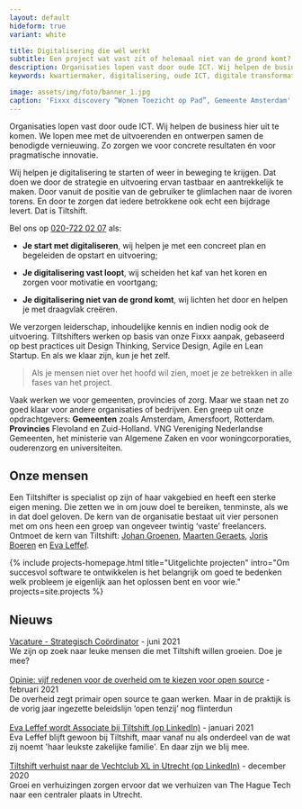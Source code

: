 ```yaml
---
layout: default
hideform: true
variant: white

title: Digitalisering die wél werkt
subtitle: Een project wat vast zit of helemaal niet van de grond komt? Klaar met oude ICT? Wij lossen het op!
description: Organisaties lopen vast door oude ICT. Wij helpen de business hier uit te komen. We lopen mee met de uitvoerenden en ontwerpen samen de benodigde vernieuwing. Zo zorgen we voor concrete resultaten én voor pragmatische innovatie.
keywords: kwartiermaker, digitalisering, oude ICT, digitale transformatie, probleemgedreven innovatie, software design thinking, human centered design, service design, lean startup, lean ux, agile development, xp, scrum, labs, apps, projecten, advies, consultancy, overheid, overheden, publieke sector, mens centraal, common ground, open source, creative commons, creative thinking, open collaboration, Fixxx, Push

image: assets/img/foto/banner_1.jpg
caption: 'Fixxx discovery “Wonen Toezicht op Pad”, Gemeente Amsterdam'
---
```

<a name="Wat we doen"/>

Organisaties lopen vast door oude ICT. Wij helpen de business hier uit te komen. We lopen mee met de uitvoerenden en ontwerpen samen de benodigde vernieuwing. Zo zorgen we voor concrete resultaten én voor pragmatische innovatie.

Wij helpen je digitalisering te starten of weer in beweging te krijgen. Dat doen we door de strategie en uitvoering ervan tastbaar en aantrekkelijk te maken. Door vanuit de positie van de gebruiker te glimlachen naar de ivoren torens. En door te zorgen dat iedere betrokkene ook echt een bijdrage levert. Dat is Tiltshift.

Bel ons op <a href="tel:+31207220207">020-722 02 07</a> als:

- **Je start met digitaliseren**, wij helpen je met een concreet plan en begeleiden de opstart en uitvoering;

- **Je digitalisering vast loopt**, wij scheiden het kaf van het koren en zorgen voor motivatie en voortgang;

- **Je digitalisering niet van de grond komt**, wij lichten het door en helpen je met draagvlak creëren.

We verzorgen leiderschap, inhoudelijke kennis en indien nodig ook de uitvoering. Tiltshifters werken op basis van onze Fixxx aanpak, gebaseerd op best practices uit Design Thinking, Service Design, Agile en Lean Startup. En als we klaar zijn, kun je het zelf.

> Als je mensen niet over het hoofd wil zien, moet je ze betrekken in alle fases van het project.

Vaak werken we voor gemeenten, provincies of zorg. Maar we staan net zo goed klaar voor andere organisaties of bedrijven. Een greep uit onze opdrachtgevers: **Gemeenten** zoals Amsterdam, Amersfoort, Rotterdam. **Provincies** Flevoland en Zuid-Holland. VNG Vereniging Nederlandse Gemeenten, het ministerie van Algemene Zaken en voor woningcorporaties, ouderenzorg en universiteiten.

## Onze mensen
Een Tiltshifter is specialist op zijn of haar vakgebied en heeft een sterke eigen mening. Die zetten we in om jouw doel te bereiken, tenminste, als we in dat doel geloven. De kern van de organisatie bestaat uit vier personen met om ons heen een groep van ongeveer twintig ‘vaste’ freelancers. 
Ontmoet de kern van Tiltshift: [Johan Groenen](/mensen/johan-groenen/), [Maarten Geraets](/mensen/maarten-geraets/), [Joris Boeren](/mensen/joris-boeren/) en [Eva Leffef](/mensen/eva-leffef/).


{% include projects-homepage.html title="Uitgelichte projecten" intro="Om succesvol software te ontwikkelen is het belangrijk om goed te bedenken welk probleem je eigenlijk aan het oplossen bent en voor wie." projects=site.projects %}

## Nieuws
[Vacature - Strategisch Coördinator](/2021/06/30/Vacature-Strategisch-Coordinator.html) - juni 2021<br>We zijn op zoek naar leuke mensen die met Tiltshift willen groeien. Doe je mee?
<br><br>
[Opinie: vijf redenen voor de overheid om te kiezen voor open source](https://www.tiltshift.nl/2021/02/08/Vijf-redenen-voor-de-overheid-om-te-kiezen-voor-open-source.html) - februari 2021<br>De overheid zegt primair open source te gaan werken. Maar in de praktijk is de vorig jaar ingezette beleidslijn ‘open tenzij’ nog flinterdun
<br><br>
[Eva Leffef wordt Associate bij Tiltshift (op LinkedIn)](https://www.linkedin.com/feed/update/urn:li:activity:6759385123508117504) - januari 2021<br>Eva Leffef blijft gewoon bij Tiltshift, maar vanaf nu als onderdeel van de wat zij noemt 'haar leukste zakelijke familie'. En daar zijn we blij mee.
<br><br>
[Tiltshift verhuist naar de Vechtclub XL in Utrecht (op LinkedIn)](https://www.linkedin.com/feed/update/urn:li:activity:6746708254681890816) - december 2020<br>Groei en verhuizingen zorgen ervoor dat we verhuizen van The Hague Tech naar een centraler plaats in Utrecht.
